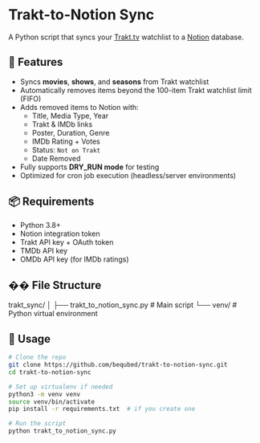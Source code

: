 # Trakt-to-Notion Sync

A Python script that syncs your [Trakt.tv](https://trakt.tv) watchlist to a [Notion](https://notion.so) database.

## 🔧 Features

- Syncs **movies**, **shows**, and **seasons** from Trakt watchlist
- Automatically removes items beyond the 100-item Trakt watchlist limit (FIFO)
- Adds removed items to Notion with:
  - Title, Media Type, Year
  - Trakt & IMDb links
  - Poster, Duration, Genre
  - IMDb Rating + Votes
  - Status: `Not on Trakt`
  - Date Removed
- Fully supports **DRY_RUN mode** for testing
- Optimized for cron job execution (headless/server environments)

## 📦 Requirements

- Python 3.8+
- Notion integration token
- Trakt API key + OAuth token
- TMDb API key
- OMDb API key (for IMDb ratings)

## �� File Structure
trakt_sync/
│
├── trakt_to_notion_sync.py # Main script
└── venv/ # Python virtual environment



## 🚀 Usage

```bash
# Clone the repo
git clone https://github.com/bequbed/trakt-to-notion-sync.git
cd trakt-to-notion-sync

# Set up virtualenv if needed
python3 -m venv venv
source venv/bin/activate
pip install -r requirements.txt  # if you create one

# Run the script
python trakt_to_notion_sync.py

